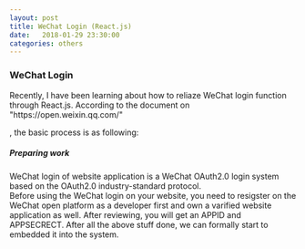 ```yaml
---
layout: post
title: WeChat Login (React.js)
date:   2018-01-29 23:30:00
categories: others
---
```


<h3>WeChat Login</h3>

<p>Recently, I have been learning about how to reliaze WeChat login function through React.js. According to the document on <a href="https://open.weixin.qq.com/cgi-bin/showdocument?action=dir_list&t=resource/res_list&verify=1&id=open1419316505&token=&lang=zh_CN"></a>"https://open.weixin.qq.com/"</p>, the basic process is as following:

<h5>Preparing work</h5>

<p>WeChat login of website application is a WeChat OAuth2.0 login system based on the OAuth2.0 industry-standard protocol. <br/> Before using the WeChat login on your website, you need to resigster on the WeChat open platform as a developer first and own a varified website application as well. After reviewing, you will get an APPID and APPSECRECT. After all the above stuff done, we can formally start to embedded it into the system.</p> 
